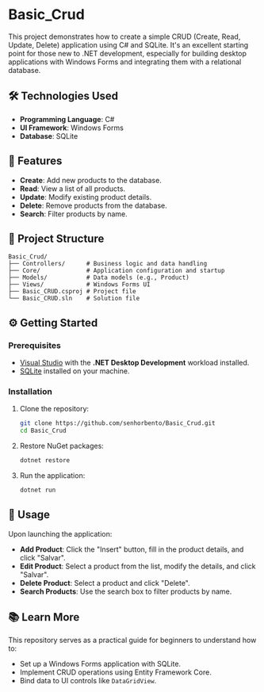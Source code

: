 # Basic_Crud

This project demonstrates how to create a simple CRUD (Create, Read, Update, Delete) application using C# and SQLite. It's an excellent starting point for those new to .NET development, especially for building desktop applications with Windows Forms and integrating them with a relational database.

## 🛠️ Technologies Used

* **Programming Language**: C#
* **UI Framework**: Windows Forms
* **Database**: SQLite

## 🚀 Features

* **Create**: Add new products to the database.
* **Read**: View a list of all products.
* **Update**: Modify existing product details.
* **Delete**: Remove products from the database.
* **Search**: Filter products by name.

## 📂 Project Structure

```
Basic_Crud/
├── Controllers/      # Business logic and data handling
├── Core/             # Application configuration and startup
├── Models/           # Data models (e.g., Product)
├── Views/            # Windows Forms UI
├── Basic_CRUD.csproj # Project file
└── Basic_CRUD.sln    # Solution file
```

## ⚙️ Getting Started

### Prerequisites

* [Visual Studio](https://visualstudio.microsoft.com/) with the **.NET Desktop Development** workload installed.
* [SQLite](https://www.sqlite.org/) installed on your machine.

### Installation

1. Clone the repository:

   ```bash
   git clone https://github.com/senhorbento/Basic_Crud.git
   cd Basic_Crud
   ```

2. Restore NuGet packages:

   ```bash
   dotnet restore
   ```

3. Run the application:

   ```bash
   dotnet run
   ```

## 🧪 Usage

Upon launching the application:

* **Add Product**: Click the "Insert" button, fill in the product details, and click "Salvar".
* **Edit Product**: Select a product from the list, modify the details, and click "Salvar".
* **Delete Product**: Select a product and click "Delete".
* **Search Products**: Use the search box to filter products by name.

## 📚 Learn More

This repository serves as a practical guide for beginners to understand how to:

* Set up a Windows Forms application with SQLite.
* Implement CRUD operations using Entity Framework Core.
* Bind data to UI controls like `DataGridView`.
